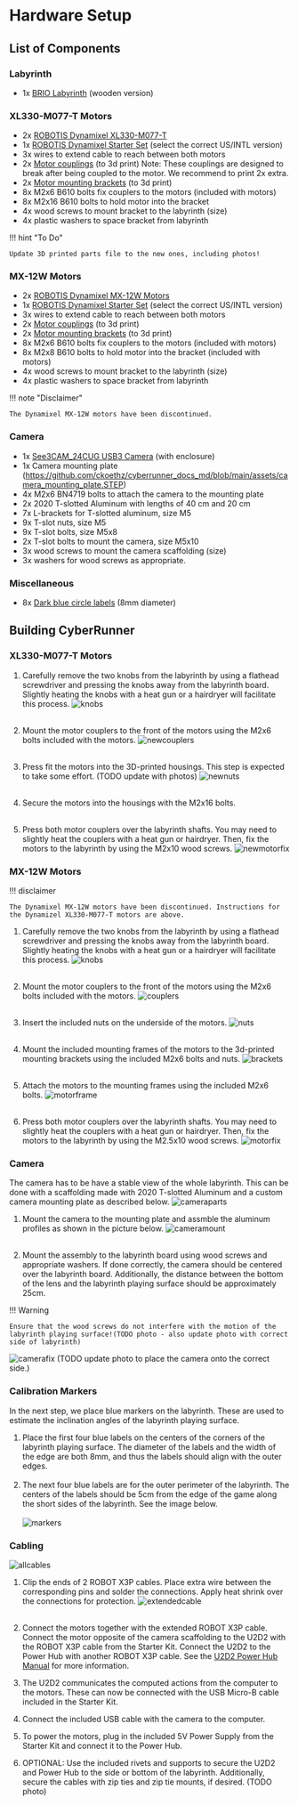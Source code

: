 Hardware Setup
=====

## List of Components

### Labyrinth
* 1x [BRIO Labyrinth](https://www.brio.us/en-US/products/games/labyrinth-game-63400000) (wooden version)

### XL330-M077-T Motors
* 2x [ROBOTIS Dynamixel XL330-M077-T](https://www.robotis.us/dynamixel-xl330-m077-t/)
* 1x [ROBOTIS Dynamixel Starter Set](https://www.robotis.us/dynamixel-starter-set-us/) (select the correct US/INTL version)
* 3x wires to extend cable to reach between both motors
* 2x [Motor couplings](https://github.com/ckoethz/cyberrunner_docs_md/blob/main/assets/brio_coupler.stp) (to 3d print)
    Note: These couplings are designed to break after being coupled to the motor. We recommend to print 2x extra.
* 2x [Motor mounting brackets](https://github.com/ckoethz/cyberrunner_docs_md/blob/main/assets/brio_motor_l.stp) (to 3d print)
* 8x M2x6 B610 bolts fix couplers to the motors (included with motors)
* 8x M2x16 B610 bolts to hold motor into the bracket
* 4x wood screws to mount bracket to the labyrinth (size)
* 4x plastic washers to space bracket from labyrinth

!!! hint "To Do"

    Update 3D printed parts file to the new ones, including photos!

### MX-12W Motors
* 2x [ROBOTIS Dynamixel MX-12W Motors](https://www.robotis.us/dynamixel-mx-12w/)
* 1x [ROBOTIS Dynamixel Starter Set](https://www.robotis.us/dynamixel-starter-set-us/) (select the correct US/INTL version)
* 3x wires to extend cable to reach between both motors
* 2x [Motor couplings](https://github.com/ckoethz/cyberrunner_docs_md/blob/main/assets/brio_coupler.stp) (to 3d print)
* 2x [Motor mounting brackets](https://github.com/ckoethz/cyberrunner_docs_md/blob/main/assets/brio_motor_l.stp) (to 3d print)
* 8x M2x6 B610 bolts fix couplers to the motors (included with motors)
* 8x M2x8 B610 bolts to hold motor into the bracket (included with motors)
* 4x wood screws to mount bracket to the labyrinth (size)
* 4x plastic washers to space bracket from labyrinth

!!! note "Disclaimer"

    The Dynamixel MX-12W motors have been discontinued. 

### Camera
* 1x [See3CAM_24CUG USB3 Camera](https://www.e-consystems.com/industrial-cameras/ar0234-usb3-global-shutter-camera.asp#) (with enclosure)
* 1x Camera mounting plate (https://github.com/ckoethz/cyberrunner_docs_md/blob/main/assets/camera_mounting_plate.STEP)
* 4x M2x6 BN4719 bolts to attach the camera to the mounting plate
* 2x 2020 T-slotted Aluminum with lengths of 40 cm and 20 cm
* 7x L-brackets for T-slotted aluminum, size M5
* 9x T-slot nuts, size M5
* 9x T-slot bolts, size M5x8
* 2x T-slot bolts to mount the camera, size M5x10
* 3x wood screws to mount the camera scaffolding (size)
* 3x washers for wood screws as appropriate. 

### Miscellaneous
* 8x [Dark blue circle labels](https://www.herma.co.uk/office-home/product/colour-dots-small-pack-1833/) (8mm diameter)

## Building CyberRunner

###  XL330-M077-T Motors

1. Carefully remove the two knobs from the labyrinth by using a flathead screwdriver and pressing the knobs away from the labyrinth board. Slightly heating the knobs with a heat gun or a hairdryer will facilitate this process.
![knobs](img/knobs.jpg)
<br><br>

2. Mount the motor couplers to the front of the motors using the M2x6 bolts included with the motors.
![newcouplers](img/newcouplings.jpg)
<br><br>

3. Press fit the motors into the 3D-printed housings. This step is expected to take some effort. (TODO update with photos)
![newnuts](img/newhousing.jpg)
<br><br>

4. Secure the motors into the housings with the M2x16 bolts.
<br><br>

5. Press both motor couplers over the labyrinth shafts. You may need to slightly heat the couplers with a heat gun or hairdryer. Then, fix the motors to the labyrinth by using the M2x10 wood screws.
![newmotorfix](img/mounted_motor.jpg)


###  MX-12W Motors

!!! disclaimer

    The Dynamixel MX-12W motors have been discontinued. Instructions for the Dynamizel XL330-M077-T motors are above.

1. Carefully remove the two knobs from the labyrinth by using a flathead screwdriver and pressing the knobs away from the labyrinth board. Slightly heating the knobs with a heat gun or a hairdryer will facilitate this process.
![knobs](img/knobs.jpg)
<br><br>

2. Mount the motor couplers to the front of the motors using the M2x6 bolts included with the motors.
![couplers](img/couplers.jpg)
<br><br>

3. Insert the included nuts on the underside of the motors.
![nuts](img/nuts.jpg)
<br><br>

4. Mount the included mounting frames of the motors to the 3d-printed mounting brackets using the included M2x6 bolts and nuts.
![brackets](img/brackets.jpg)
<br><br>

5. Attach the motors to the mounting frames using the included M2x6 bolts.
![motorframe](img/motorframe.jpg)
<br><br>

6. Press both motor couplers over the labyrinth shafts. You may need to slightly heat the couplers with a heat gun or hairdryer. Then, fix the motors to the labyrinth by using the M2.5x10 wood screws.
![motorfix](img/motorfix.jpg)


### Camera

The camera has to be have a stable view of the whole labyrinth. This can be done with a scaffolding made with 2020 T-slotted Aluminum and a custom camera mounting plate as described below.
![cameraparts](img/camera_scaffolding_parts.jpg)


1. Mount the camera to the mounting plate and assmble the aluminum profiles as shown in the picture below.
![cameramount](img/cameramount.jpg)
<br><br>

2. Mount the assembly to the labyrinth board using wood screws and appropriate washers. If done correctly, the camera should be centered over the labyrinth board. Additionally, the distance between the bottom of the lens and the labyrinth playing surface should be approximately 25cm.

!!! Warning

    Ensure that the wood screws do not interfere with the motion of the labyrinth playing surface!(TODO photo - also update photo with correct side of labyrinth)

![camerafix](img/camerafix.jpg) 
(TODO update photo to place the camera onto the correct side.)



### Calibration Markers

In the next step, we place blue markers on the labyrinth. These are used to estimate the inclination angles of the labyrinth playing surface.

1. Place the first four blue labels on the centers of the corners of the labyrinth playing surface. The diameter of the labels and the width of the edge are both 8mm, and thus the labels should align with the outer edges. 
<br><br>
2. The next four blue labels are for the outer perimeter of the labyrinth. The centers of the labels should be 5cm from the edge of the game along the short sides of the labyrinth. See the image below. 
<br><br>
![markers](img/markers.jpg)

### Cabling

![allcables](img/all_cabling.jpg)


1. Clip the ends of 2 ROBOT X3P cables. Place extra wire between the corresponding pins and solder the connections. Apply heat shrink over the connections for protection.
![extendedcable](img/extended_cable.jpg)
<br><br>

2. Connect the motors together with the extended ROBOT X3P cable. Connect the motor opposite of the camera scaffolding to the U2D2 with the ROBOT X3P cable from the Starter Kit. Connect the U2D2 to the Power Hub with another ROBOT X3P cable. See the [U2D2 Power Hub Manual](https://emanual.robotis.com/docs/en/parts/interface/u2d2_power_hub/) for more information.


3. The U2D2 communicates the computed actions from the computer to the motors. These can now be connected with the USB Micro-B cable included in the Starter Kit.


4. Connect the included USB cable with the camera to the computer.


4. To power the motors, plug in the included 5V Power Supply from the Starter Kit and connect it to the Power Hub.


5. OPTIONAL: Use the included rivets and supports to secure the U2D2 and Power Hub to the side or bottom of the labyrinth. Additionally, secure the cables with zip ties and zip tie mounts, if desired. (TODO photo)
